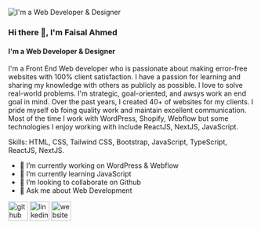 ![I'm a Web Developer & Designer](https://scontent.fjsr11-1.fna.fbcdn.net/v/t39.30808-6/455212097_3836869699965128_5301874134325664412_n.png?_nc_cat=108&ccb=1-7&_nc_sid=cc71e4&_nc_eui2=AeEyhxcdIabLdgKkSJDXRCv1M_Lt8PNk9Cwz8u3w82T0LH_F8Ljf_RTIa33MuUvT3vBANAuRNC_MSt60cbqkCtDl&_nc_ohc=TjaWEc3nLDEQ7kNvgFS7-ln&_nc_ht=scontent.fjsr11-1.fna&_nc_gid=Agc5YSA5heeHZn5ggZtv5yD&oh=00_AYB3JTmsd_CoEsQAOGHDEeoRnGoqgg93jJQ8qdm3yM_NUg&oe=66F4027C)

### Hi there 👋, I'm Faisal Ahmed
#### I'm a Web Developer & Designer

I'm a Front End Web developer who is passionate about making error-free websites with 100% client satisfaction. I have a passion for learning and sharing my knowledge with others as publicly as possible. I love to solve real-world problems. I'm strategic, goal-oriented, and awsys work an end goal in mind. Over the past years, I created 40+ of websites for my clients. I pride myself ob foing quality work and maintain excellent communication. Most of the time I work with WordPress, Shopify, Webflow but some technologies I enjoy working with include ReactJS, NextJS, JavaScript.

Skills: HTML, CSS, Tailwind CSS, Bootstrap, JavaScript, TypeScript, ReactJS, NextJS.

- 🔭 I’m currently working on WordPress & Webflow 
- 🌱 I’m currently learning JavaScript 
- 👯 I’m looking to collaborate on Github 
- 💬 Ask me about Web Development 


[<img src='https://cdn.jsdelivr.net/npm/simple-icons@3.0.1/icons/github.svg' alt='github' height='40'>](https://github.com/Faisal-Ahmed100)  [<img src='https://cdn.jsdelivr.net/npm/simple-icons@3.0.1/icons/linkedin.svg' alt='linkedin' height='40'>](https://www.linkedin.com/in/https://www.linkedin.com/in/faisal-ahmad-24378a257//)  [<img src='https://cdn.jsdelivr.net/npm/simple-icons@3.0.1/icons/icloud.svg' alt='website' height='40'>](https://faisalahmad.vercel.app/)  

